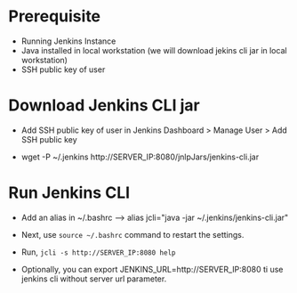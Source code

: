 # Prerequisite

* Running Jenkins Instance
* Java installed in local workstation (we will download jekins cli jar in local
  workstation)
* SSH public key of user

# Download Jenkins CLI jar

* Add SSH public key of user in Jenkins Dashboard > Manage User > Add SSH
  public key

* wget -P ~/.jenkins http://SERVER_IP:8080/jnlpJars/jenkins-cli.jar

# Run Jenkins CLI

* Add an alias in ~/.bashrc --> alias jcli="java -jar ~/.jenkins/jenkins-cli.jar"

* Next, use `source ~/.bashrc` command to restart the settings.

* Run, `jcli -s http://SERVER_IP:8080 help`

* Optionally, you can export JENKINS_URL=http://SERVER_IP:8080 ti use jenkins
  cli without server url parameter.

